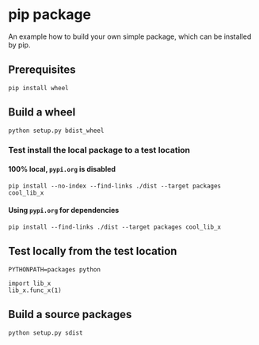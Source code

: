 # pip package

An example how to build your own simple package, which can be installed by pip.

## Prerequisites

    pip install wheel

## Build a wheel

    python setup.py bdist_wheel

### Test install the local package to a test location

#### 100% local, `pypi.org` is disabled

    pip install --no-index --find-links ./dist --target packages cool_lib_x

#### Using `pypi.org` for dependencies

    pip install --find-links ./dist --target packages cool_lib_x

## Test locally from the test location

    PYTHONPATH=packages python

    import lib_x
    lib_x.func_x(1)

## Build a source packages

    python setup.py sdist
